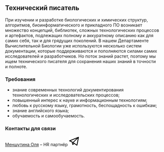 ## Технический писатель
При изучении и разработке биологических и химических структур, алгоритмов, биоинформатического и прикладного ПО возникает множество концепций, библиотек, сложных технологических процессов и артефактов, подлежащих полному и аккуратному описанию как для самих себя, так и для грядущих поколений. В нашем Департаменте Вычислительной Биологии уже используются несколько систем документации, которые поддерживаются и пополняются силами самих исследователей и разработчиков. Но поток знаний растет, поэтому мы ищем технического писателя для сохранения наших знаний в точности и полноте.

### Требования
- знание современных технологий документирования технологических и исследовательских процессов;
- повышенный интерес к науке и информационным технологиям;
- любовь к русскому языку, грамотность, беспощадность к ошибкам;
- знание английского языка;
- обучаемость и самообучаемость.

### Контакты для связи
[Меншутина Оля](mailto:menshutina@biocad.ru) – HR партнёр [ ![@Mensh](/img/telegram.png) ](https://telegram.me/Mensh)
